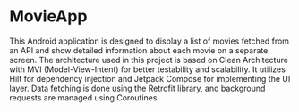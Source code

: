 # MovieApp

This Android application is designed to display a list of movies fetched from an API and show detailed information about each movie on a separate screen. The architecture used in this project is based on Clean Architecture with MVI (Model-View-Intent) for better testability and scalability. It utilizes Hilt for dependency injection and Jetpack Compose for implementing the UI layer. Data fetching is done using the Retrofit library, and background requests are managed using Coroutines.
